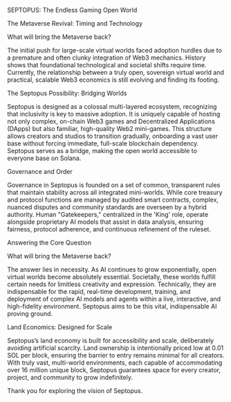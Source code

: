 SEPTOPUS: The Endless Gaming Open World

The Metaverse Revival: Timing and Technology

What will bring the Metaverse back?

The initial push for large-scale virtual worlds faced adoption hurdles due to a premature and often clunky integration of Web3 mechanics. History shows that foundational technological and societal shifts require time. Currently, the relationship between a truly open, sovereign virtual world and practical, scalable Web3 economics is still evolving and finding its footing.

The Septopus Possibility: Bridging Worlds

Septopus is designed as a colossal multi-layered ecosystem, recognizing that inclusivity is key to massive adoption. It is uniquely capable of hosting not only complex, on-chain Web3 games and Decentralized Applications (DApps) but also familiar, high-quality Web2 mini-games. This structure allows creators and studios to transition gradually, onboarding a vast user base without forcing immediate, full-scale blockchain dependency. Septopus serves as a bridge, making the open world accessible to everyone base on Solana.

Governance and Order

Governance in Septopus is founded on a set of common, transparent rules that maintain stability across all integrated mini-worlds. While core treasury and protocol functions are managed by audited smart contracts, complex, nuanced disputes and community standards are overseen by a hybrid authority. Human "Gatekeepers," centralized in the 'King' role, operate alongside proprietary AI models that assist in data analysis, ensuring fairness, protocol adherence, and continuous refinement of the ruleset.

Answering the Core Question

What will bring the Metaverse back?

The answer lies in necessity. As AI continues to grow exponentially, open virtual worlds become absolutely essential. Societally, these worlds fulfill certain needs for limitless creativity and expression. Technically, they are indispensable for the rapid, real-time development, training, and deployment of complex AI models and agents within a live, interactive, and high-fidelity environment. Septopus aims to be this vital, indispensable AI proving ground.

Land Economics: Designed for Scale

Septopus’s land economy is built for accessibility and scale, deliberately avoiding artificial scarcity. Land ownership is intentionally priced low at 0.01 SOL per block, ensuring the barrier to entry remains minimal for all creators. With truly vast, multi-world environments, each capable of accommodating over 16 million unique block, Septopus guarantees space for every creator, project, and community to grow indefinitely.

Thank you for exploring the vision of Septopus.
